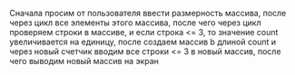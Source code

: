 Сначала просим от пользователя ввести размерность массива, после через цикл все элементы этого массива, после чего через цикл проверяем строки в массиве, и если строка <= 3, то значение сount увеличивается на единицу, после создаем массив b длиной count и через новый счетчик вводим все строки <= 3 в новый массив, после чего выводим новый массив на экран